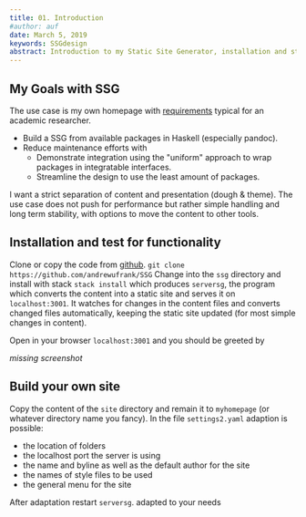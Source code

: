 ```yaml
---
title: 01. Introduction
#author: auf 
date: March 5, 2019
keywords: SSGdesign
abstract: Introduction to my Static Site Generator, installation and start
---
```


 

## My Goals with SSG
The use case is my own homepage with [requirements](Principles.html) typical for an academic researcher.
- Build a SSG from available packages in Haskell (especially pandoc).
- Reduce maintenance efforts with 
    - Demonstrate integration using the "uniform" approach to wrap packages in integratable interfaces. 
    - Streamline the design to use the least amount of packages.
 
I want a strict separation of content and presentation (dough & theme). 
The use case does not push for performance but rather simple handling and 
long term stability, with options to move the content to other tools.


## Installation and test for functionality
Clone or copy the code from [github](https://github.com/andrewufrank/SSG). 
`git clone https://github.com/andrewufrank/SSG`
Change into the `ssg` directory and install with stack `stack install` which 
produces `serversg`, the program which converts the content into a static site 
and serves it on `localhost:3001`. It watches for changes in the content files
and converts changed files automatically, keeping the static site updated 
(for most simple changes in content).

Open in your browser `localhost:3001` and you should be greeted by 

*missing screenshot*

## Build your own site

Copy the content of the `site` directory and remain it to `myhomepage` (or whatever 
directory name you fancy). In the file `settings2.yaml` adaption is possible:

- the location of folders 
- the localhost port the server is using
- the name and byline as well as the default author for the site
- the names of style files to be used
- the general menu for the site

After adaptation restart `serversg`. 
adapted to your needs
